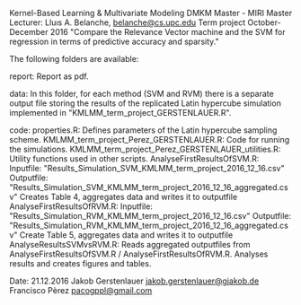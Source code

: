 Kernel-Based Learning & Multivariate Modeling DMKM Master - MIRI Master
Lecturer: Lluıs A. Belanche, belanche@cs.upc.edu
Term project
October-December 2016
"Compare the Relevance Vector machine and the SVM for regression in terms of predictive accuracy
and sparsity."

The following folders are available:

report:
Report as pdf.

data: 
In this folder, for each method (SVM and RVM) there is a separate output file 
storing the results of the replicated Latin hypercube simulation implemented in "KMLMM_term_project_GERSTENLAUER.R".

code: 
properties.R: Defines parameters of the Latin hypercube sampling scheme.
KMLMM_term_project_Perez_GERSTENLAUER.R: Code for running the simulations.
KMLMM_term_project_Perez_GERSTENLAUER_utilities.R: Utility functions used in other scripts.
AnalyseFirstResultsOfSVM.R: 
Inputfile: "Results_Simulation_SVM_KMLMM_term_project_2016_12_16.csv"
Outputfile: "Results_Simulation_SVM_KMLMM_term_project_2016_12_16_aggregated.csv"
Creates Table 4, aggregates data and writes it to outputfile 
AnalyseFirstResultsOfRVM.R: 
Inputfile: "Results_Simulation_RVM_KMLMM_term_project_2016_12_16.csv"
Outputfile: "Results_Simulation_RVM_KMLMM_term_project_2016_12_16_aggregated.csv"
Create Table 5, aggregates data and writes it to outputfile
AnalyseResultsSVMvsRVM.R:
Reads aggregated outputfiles from AnalyseFirstResultsOfSVM.R / AnalyseFirstResultsOfRVM.R.
Analyses results and creates figures and tables.

Date: 21.12.2016
Jakob Gerstenlauer
jakob.gerstenlauer@gjakob.de
Francisco Pèrez
pacogppl@gmail.com